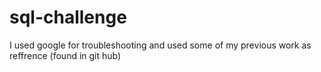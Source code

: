# sql-challenge
I used google for troubleshooting and used some of my previous work as reffrence (found in git hub)
